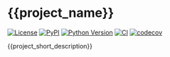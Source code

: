 # {{project_name}}

[![License](https://img.shields.io/pypi/l/{{project_name}}.svg?color=green)](https://github.com/{{github_username}}/{{project_name}}/raw/main/LICENSE)
[![PyPI](https://img.shields.io/pypi/v/{{project_name}}.svg?color=green)](https://pypi.org/project/{{project_name}})
[![Python Version](https://img.shields.io/pypi/pyversions/{{project_name}}.svg?color=green)](https://python.org)
[![CI](https://github.com/{{github_username}}/{{project_name}}/actions/workflows/ci.yml/badge.svg)](https://github.com/{{github_username}}/{{project_name}}/actions/workflows/ci.yml)
[![codecov](https://codecov.io/gh/{{github_username}}/{{project_name}}/branch/main/graph/badge.svg)](https://codecov.io/gh/{{github_username}}/{{project_name}})

{{project_short_description}}
